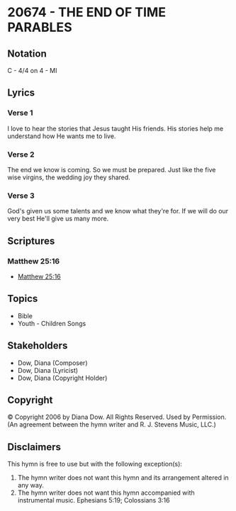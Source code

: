 # 20674 - THE END OF TIME PARABLES

## Notation

C - 4/4 on 4 - MI

## Lyrics

### Verse 1

I love to hear the stories that Jesus taught His friends. His stories help me understand how He wants me to live.

### Verse 2

The end we know is coming. So we must be prepared. Just like the five wise virgins, the wedding joy they shared.

### Verse 3

God's given us some talents and we know what they're for. If we will do our very best He'll give us many more.


## Scriptures

### Matthew 25:16

- [Matthew 25:16](https://www.biblegateway.com/passage/?search=Matthew%2025%3A16)


## Topics

- Bible
- Youth - Children Songs

## Stakeholders

- Dow, Diana (Composer)
- Dow, Diana (Lyricist)
- Dow, Diana (Copyright Holder)

## Copyright

© Copyright 2006 by Diana Dow. All Rights Reserved. Used by Permission.
(An agreement between the hymn writer and R. J. Stevens Music, LLC.)

## Disclaimers

This hymn is free to use but with the following exception(s):
1. The hymn writer does not want this hymn and its arrangement altered in any way.
2. The hymn writer does not want this hymn accompanied with instrumental music.
Ephesians 5:19; Colossians 3:16

